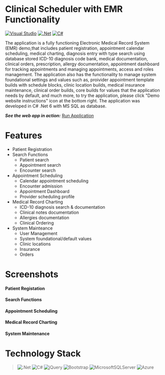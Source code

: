# Clinical Scheduler with EMR Functionality
[![Visual Studio](https://img.shields.io/badge/Microsoft%20Visual%20Studio-6C33AF?style=for-the-badge&logo=visual%20studio)](https://visualstudio.microsoft.com/) [![.Net](https://img.shields.io/badge/.NET%206-5C2D91?style=for-the-badge&logo=.net&logoColor=white)](https://dotnet.microsoft.com/en-us/download/dotnet/6.0)	[![C#](https://img.shields.io/badge/c%23-%23239120.svg?style=for-the-badge&logo=c-sharp&logoColor=white)](https://docs.microsoft.com/en-us/dotnet/csharp/)

The application is a fully functioning Electronic Medical Record System (EMR) demo,that includes patient registration, appointment calendar scheduling, medical charting, diagnosis entry with type search using database stored ICD-10 diagnosis code bank, medical documentation, clinical orders, prescription, allergy documentation, appointment dashboard for tracking appointments and managing appointments, access and roles management. The application also has the functionality to manage system foundational settings and values such as, proivider appointment template builds with schedule blocks, clinic location builds, medical insurance maintenance, clinical order builds, core builds for values that the application needs by default, and much more, to try the application, please click "Demo website instructions" icon at the bottom right. The application was developed in C# .Net 6 with MS SQL as database.

***See the web app in action:*** <a href="https://clinicemrscheduler.azurewebsites.net/">Run Application</a>


# Features

* Patient Registration
* Search Functions
    * Patient search
    * Appointment search
    * Encounter search
* Appointment Scheduling
    * Calendar appointment scheduling
    * Encounter admission
    * Appointment Dashboard
    * Provider scheduling profile
* Medical Record Charting
    * ICD-10 diagnosis search & documentation
    * Clinical notes documentation
    * Allergies documentation
    * Clinical Ordering 
* System Mainteance
    * User Management
    * System foundational/default values
    * Clinic locations
    * Insurance
    * Orders


# Screenshots
#### Patient Registation
#### Search Functions
#### Appointment Scheduling
#### Medical Record Charting
#### System Maintenance

# Technology Stack
> ![.Net](https://img.shields.io/badge/.NET%206-5C2D90?style=for-the-badge&logo=.net&logoColor=white)
> ![C#](https://img.shields.io/badge/c%23-%23239120.svg?style=for-the-badge&logo=c-sharp&logoColor=white) 
> ![jQuery](https://img.shields.io/badge/jquery-%230769AD.svg?style=for-the-badge&logo=jquery&logoColor=white)
> ![Bootstrap](https://img.shields.io/badge/bootstrap-%23563D7C.svg?style=for-the-badge&logo=bootstrap&logoColor=white)
> ![MicrosoftSQLServer](https://img.shields.io/badge/Microsoft%20SQL%20Sever-CC2927?style=for-the-badge&logo=microsoft%20sql%20server&logoColor=white)
> ![Azure](https://img.shields.io/badge/azure-%230072C6.svg?style=for-the-badge&logo=microsoftazure&logoColor=white)
